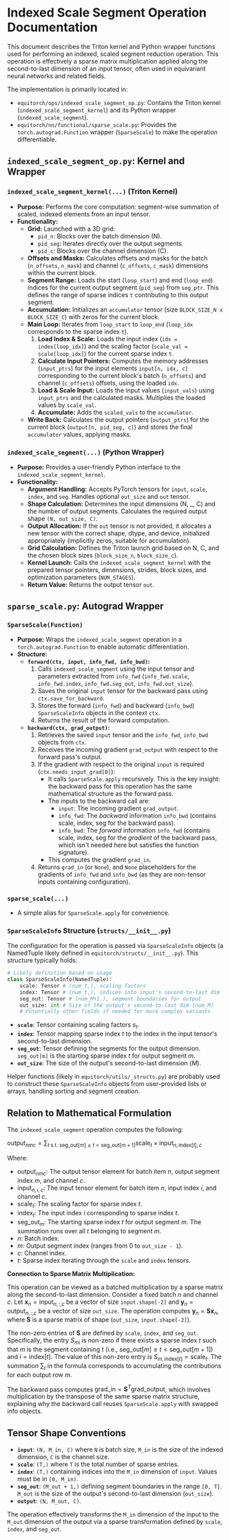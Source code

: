 # Indexed Scale Segment Operation Documentation

This document describes the Triton kernel and Python wrapper functions used for performing an indexed, scaled segment reduction operation. This operation is effectively a sparse matrix multiplication applied along the second-to-last dimension of an input tensor, often used in equivariant neural networks and related fields.

The implementation is primarily located in:
- `equitorch/ops/indexed_scale_segment_op.py`: Contains the Triton kernel (`indexed_scale_segment_kernel`) and its Python wrapper (`indexed_scale_segment`).
- `equitorch/nn/functional/sparse_scale.py`: Provides the `torch.autograd.Function` wrapper (`SparseScale`) to make the operation differentiable.

## `indexed_scale_segment_op.py`: Kernel and Wrapper

### `indexed_scale_segment_kernel(...)` (Triton Kernel)

- **Purpose:** Performs the core computation: segment-wise summation of scaled, indexed elements from an input tensor.
- **Functionality:**
    - **Grid:** Launched with a 3D grid:
        - `pid_n`: Blocks over the batch dimension (N).
        - `pid_seg`: Iterates directly over the output segments.
        - `pid_c`: Blocks over the channel dimension (C).
    - **Offsets and Masks:** Calculates offsets and masks for the batch (`n_offsets`, `n_mask`) and channel (`c_offsets`, `c_mask`) dimensions within the current block.
    - **Segment Range:** Loads the start (`loop_start`) and end (`loop_end`) indices for the current output segment (`pid_seg`) from `seg_ptr`. This defines the range of sparse indices `t` contributing to this output segment.
    - **Accumulation:** Initializes an `accumulator` tensor (size `BLOCK_SIZE_N x BLOCK_SIZE_C`) with zeros for the current block.
    - **Main Loop:** Iterates from `loop_start` to `loop_end` (`loop_idx` corresponds to the sparse index `t`).
        1.  **Load Index & Scale:** Loads the input index (`idx = index[loop_idx]`) and the scaling factor (`scale_val = scale[loop_idx]`) for the current sparse index `t`.
        2.  **Calculate Input Pointers:** Computes the memory addresses (`input_ptrs`) for the input elements `input[n, idx, c]` corresponding to the current block's batch (`n_offsets`) and channel (`c_offsets`) offsets, using the loaded `idx`.
        3.  **Load & Scale Input:** Loads the input values (`input_vals`) using `input_ptrs` and the calculated masks. Multiplies the loaded values by `scale_val`.
        4.  **Accumulate:** Adds the `scaled_vals` to the `accumulator`.
    - **Write Back:** Calculates the output pointers (`output_ptrs`) for the current block (`output[n, pid_seg, c]`) and stores the final `accumulator` values, applying masks.

### `indexed_scale_segment(...)` (Python Wrapper)

- **Purpose:** Provides a user-friendly Python interface to the `indexed_scale_segment_kernel`.
- **Functionality:**
    - **Argument Handling:** Accepts PyTorch tensors for `input`, `scale`, `index`, and `seg`. Handles optional `out_size` and `out` tensor.
    - **Shape Calculation:** Determines the input dimensions (N, _, C) and the number of output segments. Calculates the required output shape `(N, out_size, C)`.
    - **Output Allocation:** If the `out` tensor is not provided, it allocates a new tensor with the correct shape, dtype, and device, initialized appropriately (implicitly zeros, suitable for accumulation).
    - **Grid Calculation:** Defines the Triton launch grid based on N, C, and the chosen block sizes (`block_size_n`, `block_size_c`).
    - **Kernel Launch:** Calls the `indexed_scale_segment_kernel` with the prepared tensor pointers, dimensions, strides, block sizes, and optimization parameters (`NUM_STAGES`).
    - **Return Value:** Returns the output tensor `out`.

## `sparse_scale.py`: Autograd Wrapper

### `SparseScale(Function)`

- **Purpose:** Wraps the `indexed_scale_segment` operation in a `torch.autograd.Function` to enable automatic differentiation.
- **Structure:**
    - **`forward(ctx, input, info_fwd, info_bwd)`:**
        1.  Calls `indexed_scale_segment` using the input tensor and parameters extracted from `info_fwd` (`info_fwd.scale`, `info_fwd.index`, `info_fwd.seg_out`, `info_fwd.out_size`).
        2.  Saves the original `input` tensor for the backward pass using `ctx.save_for_backward`.
        3.  Stores the forward (`info_fwd`) and backward (`info_bwd`) `SparseScaleInfo` objects in the context `ctx`.
        4.  Returns the result of the forward computation.
    - **`backward(ctx, grad_output)`:**
        1.  Retrieves the saved `input` tensor and the `info_fwd`, `info_bwd` objects from `ctx`.
        2.  Receives the incoming gradient `grad_output` with respect to the forward pass's output.
        3.  If the gradient with respect to the original `input` is required (`ctx.needs_input_grad[0]`):
            - It calls `SparseScale.apply` recursively. This is the key insight: the backward pass for this operation has the same mathematical structure as the forward pass.
            - The inputs to the backward call are:
                - `input`: The incoming gradient `grad_output`.
                - `info_fwd`: The *backward* information `info_bwd` (contains scale, index, seg for the backward pass).
                - `info_bwd`: The *forward* information `info_fwd` (contains scale, index, seg for the *gradient* of the backward pass, which isn't needed here but satisfies the function signature).
            - This computes the gradient `grad_in`.
        4.  Returns `grad_in` (or `None`), and `None` placeholders for the gradients of `info_fwd` and `info_bwd` (as they are non-tensor inputs containing configuration).

### `sparse_scale(...)`

- A simple alias for `SparseScale.apply` for convenience.

### `SparseScaleInfo` Structure (`structs/__init__.py`)

The configuration for the operation is passed via `SparseScaleInfo` objects (a NamedTuple likely defined in `equitorch/structs/__init__.py`). This structure typically holds:

```python
# Likely definition based on usage
class SparseScaleInfo(NamedTuple):
    scale: Tensor # (num_t,), scaling factors
    index: Tensor # (num_t,), indices into input's second-to-last dim
    seg_out: Tensor # (num_M+1,), segment boundaries for output
    out_size: int # Size of the output's second-to-last dim (num_M)
    # Potentially other fields if needed for more complex variants
```

- **`scale`**: Tensor containing scaling factors $s_t$.
- **`index`**: Tensor mapping sparse index $t$ to the index in the input tensor's second-to-last dimension.
- **`seg_out`**: Tensor defining the segments for the output dimension. `seg_out[m]` is the starting sparse index $t$ for output segment $m$.
- **`out_size`**: The size of the output's second-to-last dimension ($M$).

Helper functions (likely in `equitorch/utils/_structs.py`) are probably used to construct these `SparseScaleInfo` objects from user-provided lists or arrays, handling sorting and segment creation.

## Relation to Mathematical Formulation

The `indexed_scale_segment` operation computes the following:

$\text{output}_{nmc} = \sum_{t \text{ s.t. } \text{seg\_out}[m] \le t < \text{seg\_out}[m+1]} \text{scale}_t \times \text{input}_{n, \text{index}[t], c}$

Where:
- $\text{output}_{nmc}$: The output tensor element for batch item $n$, output segment index $m$, and channel $c$.
- $\text{input}_{n, i, c}$: The input tensor element for batch item $n$, input index $i$, and channel $c$.
- $\text{scale}_t$: The scaling factor for sparse index $t$.
- $\text{index}_t$: The input index $i$ corresponding to sparse index $t$.
- $\text{seg\_out}_m$: The starting sparse index $t$ for output segment $m$. The summation runs over all $t$ belonging to segment $m$.
- $n$: Batch index.
- $m$: Output segment index (ranges from 0 to `out_size - 1`).
- $c$: Channel index.
- $t$: Sparse index iterating through the `scale` and `index` tensors.

**Connection to Sparse Matrix Multiplication:**

This operation can be viewed as a batched multiplication by a sparse matrix along the second-to-last dimension. Consider a fixed batch $n$ and channel $c$. Let $\mathbf{x}_n = \text{input}_{n, :, c}$ be a vector of size `input.shape[-2]` and $\mathbf{y}_n = \text{output}_{n, :, c}$ be a vector of size `out_size`. The operation computes $\mathbf{y}_n = \mathbf{S} \mathbf{x}_n$, where $\mathbf{S}$ is a sparse matrix of shape (`out_size`, `input.shape[-2]`).

The non-zero entries of $\mathbf{S}$ are defined by `scale`, `index`, and `seg_out`. Specifically, the entry $S_{mi}$ is non-zero if there exists a sparse index $t$ such that $m$ is the segment containing $t$ (i.e., $\text{seg\_out}[m] \le t < \text{seg\_out}[m+1]$) and $i = \text{index}[t]$. The value of this non-zero entry is $S_{m, \text{index}[t]} = \text{scale}_t$. The summation $\sum_t$ in the formula corresponds to accumulating the contributions for each output row $m$.

The backward pass computes $\text{grad\_in} = \mathbf{S}^T \text{grad\_output}$, which involves multiplication by the transpose of the same sparse matrix structure, explaining why the backward call reuses `SparseScale.apply` with swapped info objects.

## Tensor Shape Conventions

- **`input`**: `(N, M_in, C)` where `N` is batch size, `M_in` is the size of the indexed dimension, `C` is the channel size.
- **`scale`**: `(T,)` where `T` is the total number of sparse entries.
- **`index`**: `(T,)` containing indices into the `M_in` dimension of `input`. Values must be in `[0, M_in)`.
- **`seg_out`**: `(M_out + 1,)` defining segment boundaries in the range `[0, T]`. `M_out` is the size of the output's second-to-last dimension (`out_size`).
- **`output`**: `(N, M_out, C)`.

The operation effectively transforms the `M_in` dimension of the input to the `M_out` dimension of the output via a sparse transformation defined by `scale`, `index`, and `seg_out`.
